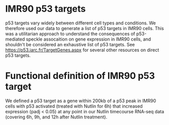 # IMR90 p53 targets
p53 targets vary widely between different cell types and conditions. We therefore used our data to generate a list of p53 targets in IMR90 cells. This was a utilitarian approach to understand the consequences of p53-mediated speckle assocaition on gene expression in IMR90 cells, and shouldn't be considered an exhaustive list of p53 targets. See https://p53.iarc.fr/TargetGenes.aspx for several other resources on direct p53 targets.

# Functional definition of IMR90 p53 target
We defined a p53 target as a gene within 200kb of a p53 peak in IMR90 cells with p53 activated (treated with Nutlin for 6h) that increased expression (padj < 0.05) at any point in our Nutlin timecourse RNA-seq data (covering 6h, 9h, and 12h after Nutlin treatment).

